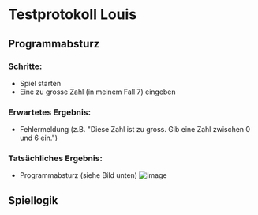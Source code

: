 # Testprotokoll Louis

## Programmabsturz
### Schritte:
- Spiel starten
- Eine zu grosse Zahl (in meinem Fall 7) eingeben

### Erwartetes Ergebnis:
- Fehlermeldung (z.B. "Diese Zahl ist zu gross. Gib eine Zahl zwischen 0 und 6 ein.")

### Tatsächliches Ergebnis:
- Programmabsturz (siehe Bild unten)
![image](https://github.com/user-attachments/assets/41312c3d-431f-4562-8e28-518f0117565f)

## Spiellogik
